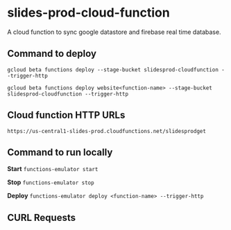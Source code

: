# slides-prod-cloud-function
A cloud function to sync google datastore and firebase real time database.

## Command to deploy
`gcloud beta functions deploy --stage-bucket slidesprod-cloudfunction --trigger-http`

`gcloud beta functions deploy website<function-name> --stage-bucket slidesprod-cloudfunction --trigger-http`

## Cloud function HTTP URLs
`https://us-central1-slides-prod.cloudfunctions.net/slidesprodget`

## Command to run locally


**Start** `functions-emulator start`

**Stop** `functions-emulator stop`

**Deploy** `functions-emulator deploy <function-name> --trigger-http`

## CURL Requests



